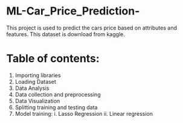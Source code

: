# ML-Car_Price_Prediction-
This project is used to predict the cars price based on attributes and features. This dataset is download from kaggle.
# Table of contents:
1. Importing libraries
2. Loading Dataset
3. Data Analysis
4. Data collection and preprocessing
5. Data Visualization
6. Splitting training and testing data
7. Model training:
i. Lasso Regression
ii. Linear regression
